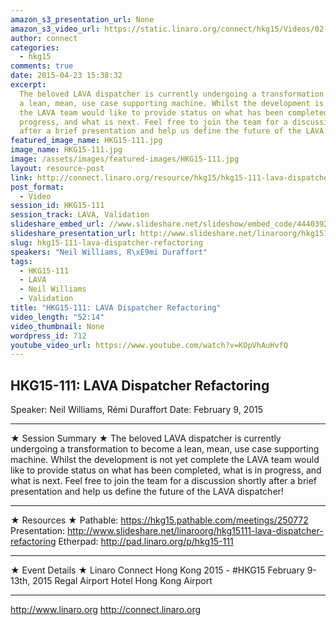 ```yaml
---
amazon_s3_presentation_url: None
amazon_s3_video_url: https://static.linaro.org/connect/hkg15/Videos/02-09-Monday/HKG15-111%20LAVA%20Dispatcher%20Refactoring.mp4
author: connect
categories:
  - hkg15
comments: true
date: 2015-04-23 15:38:32
excerpt:
  The beloved LAVA dispatcher is currently undergoing a transformation to become
  a lean, mean, use case supporting machine. Whilst the development is not yet complete
  the LAVA team would like to provide status on what has been completed, what is in
  progress, and what is next. Feel free to join the team for a discussion shortly
  after a brief presentation and help us define the future of the LAVA dispatcher!
featured_image_name: HKG15-111.jpg
image_name: HKG15-111.jpg
image: /assets/images/featured-images/HKG15-111.jpg
layout: resource-post
link: http://connect.linaro.org/resource/hkg15/hkg15-111-lava-dispatcher-refactoring/
post_format:
  - Video
session_id: HKG15-111
session_track: LAVA, Validation
slideshare_embed_url: //www.slideshare.net/slideshow/embed_code/44403927
slideshare_presentation_url: http://www.slideshare.net/linaroorg/hkg15111-lava-dispatcher-refactoring
slug: hkg15-111-lava-dispatcher-refactoring
speakers: "Neil Williams, R\xE9mi Duraffort"
tags:
  - HKG15-111
  - LAVA
  - Neil Williams
  - Validation
title: "HKG15-111: LAVA Dispatcher Refactoring"
video_length: "52:14"
video_thumbnail: None
wordpress_id: 712
youtube_video_url: https://www.youtube.com/watch?v=KOpVhAuHvfQ
---
```


## HKG15-111: LAVA Dispatcher Refactoring

Speaker: Neil Williams, Rémi Duraffort
Date: February 9, 2015

---

★ Session Summary ★
The beloved LAVA dispatcher is currently undergoing a transformation to become a lean, mean, use case supporting machine. Whilst the development is not yet complete the LAVA team would like to provide status on what has been completed, what is in progress, and what is next. Feel free to join the team for a discussion shortly after a brief presentation and help us define the future of the LAVA dispatcher!

---

★ Resources ★
Pathable: https://hkg15.pathable.com/meetings/250772
Presentation: http://www.slideshare.net/linaroorg/hkg15111-lava-dispatcher-refactoring
Etherpad: http://pad.linaro.org/p/hkg15-111

---

★ Event Details ★
Linaro Connect Hong Kong 2015 - #HKG15
February 9-13th, 2015
Regal Airport Hotel Hong Kong Airport

---

http://www.linaro.org
http://connect.linaro.org
